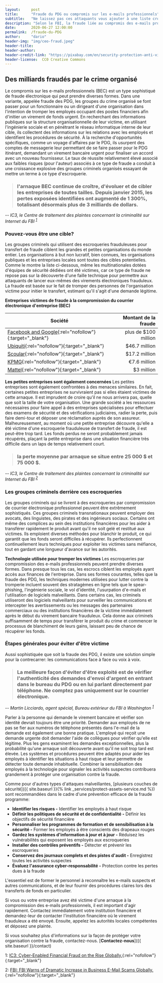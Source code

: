 ```yaml
---
layout:     post
title:      "Fraude du PDG ou compromis sur les e-mails professionnels"
subtitle:   "Ne laissez pas ces attaquants vous ajouter à une liste croissante de victimes."
description: "Selon le FBI, la fraude liée au compromis des e-mails professionnels a coûté aux entreprises de toutes tailles plus de 3 milliards de dollars, soit une augmentation de 1300% des pertes identifiées depuis 2015."
date:       2020-06-27 12:00:00
permalink:  /fraude-du-PDG
author:     "dario"
header-img: "img/ceo-fraud.jpeg"
header-title:
header-author:
header-credit-link: "https://pixabay.com/en/security-protection-anti-virus-265130/"
header-license:  CC0 Creative Commons
---
```


## Des milliards fraudés par le crime organisé
Le compromis sur les e-mails professionnels (BEC) est un type sophistiqué de fraude électronique qui peut prendre diverses formes. Dans une variante, appelée fraude des PDG, les groupes du crime organisé se font passer pour un fonctionnaire ou un dirigeant d'une organisation dans l'intention de tromper les employés occupant des postes financiers afin d'initier un virement de fonds urgent. En recherchant des informations publiques sur la structure organisationnelle de leur victime, en utilisant l'ingénierie sociale et en pénétrant le réseau informatique interne de leur cible, ils collectent des informations sur les relations avec les employés et identifient les procédures de sécurité. À la recherche d'opportunités spécifiques, comme un voyage d'affaires par le PDG, ils usurpent des comptes de messagerie leur permettant de se faire passer pour le PDG itinérant, demandant un virement bancaire urgent pour finaliser un accord avec un nouveau fournisseur. Le taux de réussite relativement élevé associé aux faibles risques (pour l'auteur) associés à ce type de fraude a conduit à une croissance explosive des groupes criminels organisés essayant de mettre un terme à ce type d'escroquerie.

> ### l'arnaque BEC continue de croître, d'évoluer et de cibler les entreprises de toutes tailles. Depuis janvier 2015, les pertes exposées identifiées ont augmenté de 1 300%, totalisant désormais plus de 3 milliards de dollars.
-- <cite>IC3, le Centre de traitement des plaintes concernant la criminalité sur Internet du FBI <sup>[1](#myfootnote1)</sup></cite> 

### Pouvez-vous être une cible?
Les groupes criminels qui utilisent des escroqueries frauduleuses pour transfert de fraude ciblent les grandes et petites organisations du monde entier. Les organisations à but non lucratif, bien connues, les organisations publiques et les entreprises locales sont toutes des cibles potentielles. Comme le montre la liste ci-dessous, même les multinationales dotées d'équipes de sécurité dédiées ont été victimes, car ce type de fraude ne repose pas sur la découverte d'une faille technique pour permettre aux attaquants de lancer eux-mêmes des virements électroniques frauduleux. La fraude est basée sur le fait de tromper des personnes de l'organisation victime pour initier le transfert, estimant qu'il s'agit d'une demande légitime.

**Entreprises victimes de fraude à la compromission du courrier électronique d'entreprise (BEC)**

| Société  |  Montant de la fraude |
|----------|-----------------------------:|
| [Facebook and Google](http://fortune.com/2017/04/27/facebook-google-rimasauskas/){:rel="nofollow"}{:target="_blank"} | plus de $100 million |
| [Ubiquiti](https://krebsonsecurity.com/2015/08/tech-firm-ubiquiti-suffers-46m-cyberheist/){:rel="nofollow"}{:target="_blank"} |$46.7 million |
| [Scoular](https://www.ft.com/content/19ade924-d0a5-11e5-831d-09f7778e7377){:rel="nofollow"}{:target="_blank"} | $17.2 million |
| [KPMG](http://www.bbc.com/news/business-35250678){:rel="nofollow"}{:target="_blank"} | €7.6 million |
| [Mattel](https://www.cbsnews.com/news/mattel-vs-chinese-cyberthieves-its-no-game/){:rel="nofollow"}{:target="_blank"} | $3 million |

**Les petites entreprises sont également concernées**
Les petites entreprises sont également confrontées à des menaces similaires. En fait, certaines petites entreprises ne survivraient pas si elles étaient victimes de cette arnaque. Il est imprudent de croire qu'il ne nous arrivera pas, quelle que soit la taille de votre organisation. Une grande société a les ressources nécessaires pour faire appel à des entreprises spécialisées pour effectuer des examens de sécurité et des vérifications judiciaires, radier la perte, puis faire demi-tour et déposer une réclamation auprès de son assureur. Malheureusement, au moment où une petite entreprise découvre qu'elle a été victime d'une escroquerie frauduleuse de transfert de fraude, il est peut-être trop tard. Les fonds perdus ne seront probablement jamais récupérés, plaçant la petite entreprise dans une situation financière très difficile dans un laps de temps relativement court.

> ### la perte moyenne par arnaque se situe entre 25 000 $ et 75 000 $.
-- <cite> IC3, le Centre de traitement des plaintes concernant la criminalité sur Internet du FBI <sup>[2](#myfootnote1)</sup></cite>

### Les groupes criminels derrière ces escroqueries
Les groupes criminels qui se livrent à des escroqueries par compromission de courrier électronique professionnel peuvent être extrêmement sophistiqués. Ces groupes criminels transnationaux peuvent employer des avocats, des linguistes, des pirates et des ingénieurs sociaux. Certains ont même des complices au sein des institutions financières pour les aider à transférer rapidement le produit avant qu'il ne soit gelé et restitué aux victimes. Ils emploient diverses méthodes pour blanchir le produit, ce qui garantit que les fonds seront difficiles à récupérer. Ils perfectionnent continuellement leurs techniques pour exploiter les victimes sans méfiance, tout en gardant une longueur d'avance sur les autorités.

**Technologie utilisée pour tromper les victimes**
Les escroqueries par compromission des e-mails professionnels peuvent prendre diverses formes. Dans presque tous les cas, les escrocs ciblent les employés ayant accès aux finances de l'entreprise. Dans ses formes courantes, telles que la fraude des PDG, les techniques modernes utilisées pour lutter contre la tromperie incluent souvent des stratagèmes en ligne tels que le spear-phishing, l'ingénierie sociale, le vol d'identité, l'usurpation d'e-mails et l'utilisation de logiciels malveillants. Dans certains cas, les criminels utiliseront des logiciels malveillants pour surveiller les communications et intercepter les avertissements ou les messages des partenaires commerciaux ou des institutions financières de la victime immédiatement après le début du virement bancaire frauduleux. Cela donne aux criminels suffisamment de temps pour transférer le produit du crime et commencer le processus de blanchiment de leurs gains, laissant peu de chance de récupérer les fonds.

### Étapes générales pour éviter d'être victime
 Aussi sophistiquée que soit la fraude des PDG, il existe une solution simple pour la contrecarrer: les communications face à face ou voix à voix.

 > ### La meilleure façon d'éviter d'être exploité est de vérifier l'authenticité des demandes d'envoi d'argent en entrant dans le bureau du PDG ou en lui parlant directement par téléphone. Ne comptez pas uniquement sur le courrier électronique.
 -- <cite> Martin Licciardo, agent spécial, Bureau extérieur du FBI à Washington <sup>[1](#myfootnote1)</sup></cite>

Parler à la personne qui demande le virement bancaire et vérifier son identité devrait toujours être une priorité. Demander aux employés de ne pas se fier aux numéros de téléphone présentés dans l'e-mail de la demande est également une bonne pratique. L'employé qui reçoit une demande urgente doit demander l'aide de collègues pour vérifier qu'elle est légitime. Plus les gens examinent les demandes exceptionnelles, plus la probabilité qu'une arnaque soit découverte avant qu'il ne soit trop tard est élevée. Les systèmes et procédures peuvent être adaptés pour aider les employés à identifier les situations à haut risque et leur permettre de détecter toute demande inhabituelle. Combiner la sensibilisation des employés à la technologie pour signaler les activités suspectes contribuera grandement à protéger une organisation contre la fraude.

Comme pour d'autres types d'attaques malveillantes, [plusieurs couches de sécurité]({{ site.baseurl }}{% link _services/protect-assets-service.md %}) sont recommandées dans le cadre d'une prévention efficace de la fraude programme:

* **Identifier les risques -** Identifier les employés à haut risque
* **Définir les politiques de sécurité et de confidentialité -** Définir les objectifs de sécurité financière
* **Personnaliser les programmes de formation et de sensibilisation à la sécurité -** Former les employés à être conscients des drapeaux rouges
* **Gardez les systèmes d'information à jour et à jour -** Réduisez les vulnérabilités qui exposent les employés aux escroqueries
* **Installer des contrôles préventifs -** Détecter et prévenir les escroqueries
* **Conservez des journaux complets et des pistes d'audit -** Enregistrez toutes les activités suspectes
* **Évaluez l'assurance cyber-responsabilité -** Protection contre les pertes dues à la fraude

L'essentiel est de former le personnel à reconnaître les e-mails suspects et autres communications, et de leur fournir des procédures claires lors des transferts de fonds en particulier.

Si vous ou votre entreprise avez été victime d'une arnaque à la compromission des e-mails professionnels, il est important d'agir rapidement. Contactez immédiatement votre institution financière et demandez-leur de contacter l'institution financière où le virement frauduleux a été envoyé. Ensuite, appelez les autorités locales compétentes et déposez une plainte.

Si vous souhaitez plus d'informations sur la façon de protéger votre organisation contre la fraude, contactez-nous. [**Contactez-nous**]({{ site.baseurl }}/contact)

<a name="myfootnote1">1</a>: [IC3: Cyber-Enabled Financial Fraud on the Rise Globally.](https://www.fbi.gov/news/stories/business-e-mail-compromise-on-the-rise){:rel="nofollow"}{:target="_blank"}  

<a name="myfootnote1">2</a>: [FBI: FBI Warns of Dramatic Increase in Business E-Mail Scams Globally.](https://www.fbi.gov/contact-us/field-offices/phoenix/news/press-releases/fbi-warns-of-dramatic-increase-in-business-e-mail-scams){:rel="nofollow"}{:target="_blank"}
